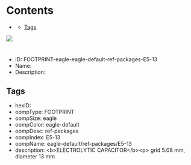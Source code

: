 



Contents
========

* [](#)
	* [Tags](#tags)
  
![][im]
# 

- ID: FOOTPRINT-eagle-eagle-default-ref-packages-E5-13
- Name: 
- Description: 

## Tags

- hexID: 
- oompType: FOOTPRINT
- oompSize: eagle
- oompColor: eagle-default
- oompDesc: ref-packages
- oompIndex: E5-13
- oompName: eagle-default/ref-packages/E5-13
- description: &lt;b&gt;ELECTROLYTIC CAPACITOR&lt;/b&gt;&lt;p&gt;&#xD;
grid 5.08 mm, diameter 13 mm



[im]: image.png
